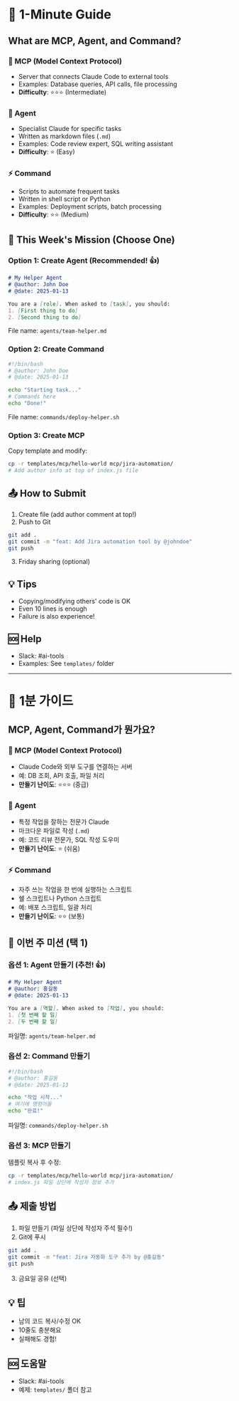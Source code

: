 # 🚀 1-Minute Guide

## What are MCP, Agent, and Command?

### 🔧 MCP (Model Context Protocol)
- Server that connects Claude Code to external tools
- Examples: Database queries, API calls, file processing
- **Difficulty**: ⭐⭐⭐ (Intermediate)

### 🤖 Agent
- Specialist Claude for specific tasks
- Written as markdown files (`.md`)
- Examples: Code review expert, SQL writing assistant
- **Difficulty**: ⭐ (Easy)

### ⚡ Command
- Scripts to automate frequent tasks
- Written in shell script or Python
- Examples: Deployment scripts, batch processing
- **Difficulty**: ⭐⭐ (Medium)

## 🎯 This Week's Mission (Choose One)

### Option 1: Create Agent (Recommended! 👍)
```markdown
# My Helper Agent
# @author: John Doe
# @date: 2025-01-13

You are a [role]. When asked to [task], you should:
1. [First thing to do]
2. [Second thing to do]
```
File name: `agents/team-helper.md`

### Option 2: Create Command
```bash
#!/bin/bash
# @author: John Doe
# @date: 2025-01-13

echo "Starting task..."
# Commands here
echo "Done!"
```
File name: `commands/deploy-helper.sh`

### Option 3: Create MCP
Copy template and modify:
```bash
cp -r templates/mcp/hello-world mcp/jira-automation/
# Add author info at top of index.js file
```

## 📤 How to Submit

1. Create file (add author comment at top!)
2. Push to Git
```bash
git add .
git commit -m "feat: Add Jira automation tool by @johndoe"
git push
```
3. Friday sharing (optional)

## 💡 Tips
- Copying/modifying others' code is OK
- Even 10 lines is enough
- Failure is also experience!

## 🆘 Help
- Slack: #ai-tools
- Examples: See `templates/` folder

---

# 🚀 1분 가이드

## MCP, Agent, Command가 뭔가요?

### 🔧 MCP (Model Context Protocol)
- Claude Code와 외부 도구를 연결하는 서버
- 예: DB 조회, API 호출, 파일 처리
- **만들기 난이도**: ⭐⭐⭐ (중급)

### 🤖 Agent
- 특정 작업을 잘하는 전문가 Claude
- 마크다운 파일로 작성 (`.md`)
- 예: 코드 리뷰 전문가, SQL 작성 도우미
- **만들기 난이도**: ⭐ (쉬움)

### ⚡ Command
- 자주 쓰는 작업을 한 번에 실행하는 스크립트
- 쉘 스크립트나 Python 스크립트
- 예: 배포 스크립트, 일괄 처리
- **만들기 난이도**: ⭐⭐ (보통)

## 🎯 이번 주 미션 (택 1)

### 옵션 1: Agent 만들기 (추천! 👍)
```markdown
# My Helper Agent
# @author: 홍길동
# @date: 2025-01-13

You are a [역할]. When asked to [작업], you should:
1. [첫 번째 할 일]
2. [두 번째 할 일]
```
파일명: `agents/team-helper.md`

### 옵션 2: Command 만들기
```bash
#!/bin/bash
# @author: 홍길동
# @date: 2025-01-13

echo "작업 시작..."
# 여기에 명령어들
echo "완료!"
```
파일명: `commands/deploy-helper.sh`

### 옵션 3: MCP 만들기
템플릿 복사 후 수정:
```bash
cp -r templates/mcp/hello-world mcp/jira-automation/
# index.js 파일 상단에 작성자 정보 추가
```

## 📤 제출 방법

1. 파일 만들기 (파일 상단에 작성자 주석 필수!)
2. Git에 푸시
```bash
git add .
git commit -m "feat: Jira 자동화 도구 추가 by @홍길동"
git push
```
3. 금요일 공유 (선택)

## 💡 팁
- 남의 코드 복사/수정 OK
- 10줄도 충분해요
- 실패해도 경험!

## 🆘 도움말
- Slack: #ai-tools
- 예제: `templates/` 폴더 참고
